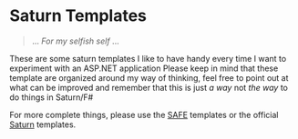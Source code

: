 [Saturn]: https://saturnframework.org/tutorials/how-to-start.html
[SAFE]: https://safe-stack.github.io/docs/quickstart/#create-your-first-safe-app

# Saturn Templates

> ... *For my selfish self* ...

These are some saturn templates I like to have handy every time I want to experiment with an ASP.NET application
Please keep in mind that these template are organized around my way of thinking, feel free to point out at what can be improved and remember that this is just *a way* not *the way* to do things in Saturn/F#

For more complete things, please use the [SAFE] templates or the official [Saturn] templates.